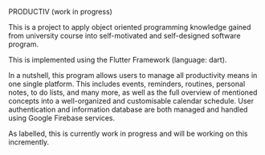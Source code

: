 PRODUCTIV (work in progress)

  This is a project to apply object oriented programming knowledge gained from university course into self-motivated and self-designed software program. 
  
  This is implemented using the Flutter Framework (language: dart).

  In a nutshell, this program allows users to manage all productivity means in one single platform. This includes events, reminders, routines, personal notes, to do lists, and many more, as well as the full overview of mentioned concepts into a well-organized and customisable calendar schedule. User authentication and information database are both managed and handled using Google Firebase services. 

  As labelled, this is currently work in progress and will be working on this incremently.

